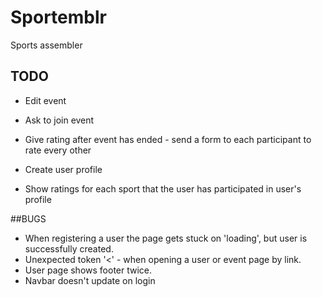 # Sportemblr
Sports assembler

## TODO
- Edit event
- Ask to join event
- Give rating after event has ended - send a form to each participant to rate every other

- Create user profile
- Show ratings for each sport that the user has participated in user's profile

##BUGS
- When registering a user the page gets stuck on 'loading', but user is successfully created.
- Unexpected token '<' - when opening a user or event page by link.
- User page shows footer twice.
- Navbar doesn't update on login
